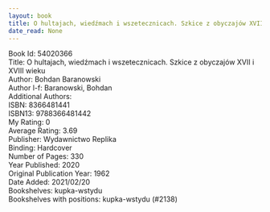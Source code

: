 ```yaml
---
layout: book
title: O hultajach, wiedźmach i wszetecznicach. Szkice z obyczajów XVII i XVIII wieku
date_read: None
---
```


Book Id: 54020366<br />
Title: O hultajach, wiedźmach i wszetecznicach. Szkice z obyczajów XVII i XVIII wieku<br />
Author: Bohdan Baranowski<br />
Author l-f: Baranowski, Bohdan<br />
Additional Authors: <br />
ISBN: 8366481441<br />
ISBN13: 9788366481442<br />
My Rating: 0<br />
Average Rating: 3.69<br />
Publisher: Wydawnictwo Replika<br />
Binding: Hardcover<br />
Number of Pages: 330<br />
Year Published: 2020<br />
Original Publication Year: 1962<br />
Date Added: 2021/02/20<br />
Bookshelves: kupka-wstydu<br />
Bookshelves with positions: kupka-wstydu (#2138)<br />

